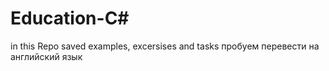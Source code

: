 # Education-C#
in this Repo saved examples, excersises and tasks 
пробуем перевести на английский язык
